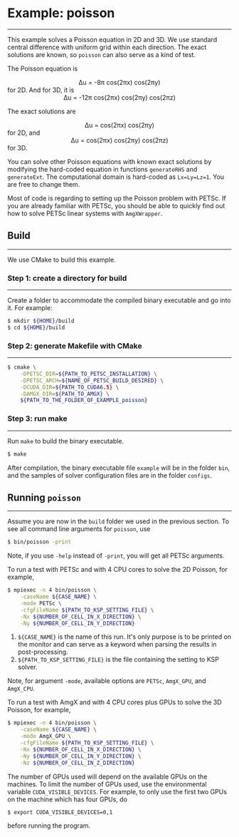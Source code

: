 # Example: poisson
------------------------

This example solves a Poisson equation in 2D and 3D. We use standard central
difference with uniform grid within each direction. The exact solutions are
known, so `poisson` can also serve as a kind of test.

The Poisson equation is
<center>Δu = -8π cos(2πx) cos(2πy)</center>
for 2D. And for 3D, it is
<center>Δu = -12π cos(2πx) cos(2πy) cos(2πz)</center>

The exact solutions are
<center>Δu = cos(2πx) cos(2πy)</center>
for 2D, and
<center>Δu = cos(2πx) cos(2πy) cos(2πz)</center>
for 3D.

You can solve other Poisson equations with known exact solutions by modifying
the hard-coded equation in functions `generateRHS` and `generateExt`. The
computational domain is hard-coded as `Lx=Ly=Lz=1`. You are free to change them.

Most of code is regarding to setting up the Poisson problem with PETSc. If you
are already familiar with PETSc, you should be able to quickly find out how to
solve PETSc linear systems with `AmgXWrapper`.

## Build
---------

We use CMake to build this example.

### Step 1: create a directory for build
-----------------------------------------

Create a folder to accommodate the compiled binary executable and go into it.
For example:

```bash
$ mkdir ${HOME}/build
$ cd ${HOME}/build
```

### Step 2: generate Makefile with CMake
-----------------------------------------

```bash
$ cmake \
    -DPETSC_DIR=${PATH_TO_PETSC_INSTALLATION} \
    -DPETSC_ARCH=${NAME_OF_PETSC_BUILD_DESIRED} \
    -DCUDA_DIR=${PATH_TO_CUDA6.5} \
    -DAMGX_DIR=${PATH_TO_AMGX} \
    ${PATH_TO_THE_FOLDER_OF_EXAMPLE_poisson}
```

### Step 3: run make
---------------------

Run `make` to build the binary executable.

```bash
$ make
```

After compilation, the binary executable file `example` will be in the
folder `bin`, and the samples of solver configuration files are in the folder
`configs`.


## Running `poisson`
--------------------------

Assume you are now in the `build` folder we used in the previous section. To
see all command line arguments for `poisson`, use

```bash
$ bin/poisson -print
```

Note, if you use `-help` instead of `-print`, you will get all PETSc arguments.

To run a test with PETSc and with 4 CPU cores to solve the 2D Poisson, for example,

```bash
$ mpiexec -n 4 bin/poisson \
    -caseName ${CASE_NAME} \
    -mode PETSc \
    -cfgFileName ${PATH_TO_KSP_SETTING_FILE} \
    -Nx ${NUMBER_OF_CELL_IN_X_DIRECTION} \
    -Ny ${NUMBER_OF_CELL_IN_Y_DIRECTION}
```

1. `${CASE_NAME}` is the name of this run. It's only purpose is to be printed on
    the monitor and can serve as a keyword when parsing the results in post-processing.
2. `${PATH_TO_KSP_SETTING_FILE}` is the file containing the setting to KSP solver.

Note, for argument `-mode`, available options are `PETSc`, `AmgX_GPU`, and `AmgX_CPU`.

To run a test with AmgX and with 4 CPU cores plus GPUs to solve the 3D Poisson,
for example,

```bash
$ mpiexec -n 4 bin/poisson \
    -caseName ${CASE_NAME} \
    -mode AmgX_GPU \
    -cfgFileName ${PATH_TO_KSP_SETTING_FILE} \
    -Nx ${NUMBER_OF_CELL_IN_X_DIRECTION} \
    -Ny ${NUMBER_OF_CELL_IN_Y_DIRECTION} \
    -Nz ${NUMBER_OF_CELL_IN_Z_DIRECTION}
```

The number of GPUs used will depend on the available GPUs on the machines. To
limit the number of GPUs used, use the environmental variable `CUDA_VISIBLE_DEVICES`.
For example, to only use the first two GPUs on the machine which has four GPUs, do

```bash
$ export CUDA_VISIBLE_DEVICES=0,1
```

before running the program.
